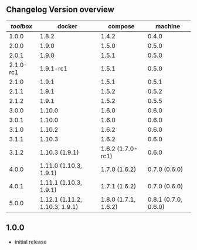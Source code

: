Changelog Version overview
--------------------------

| *toolbox* | docker    | compose | machine |
|-----------|-----------|---------|---------|
| 1.0.0     | 1.8.2     | 1.4.2   | 0.4.0   |
| 2.0.0     | 1.9.0     | 1.5.0   | 0.5.0   |
| 2.0.1     | 1.9.0     | 1.5.1   | 0.5.0   |
| 2.1.0-rc1 | 1.9.1-rc1 | 1.5.1   | 0.5.0   |
| 2.1.0     | 1.9.1     | 1.5.1   | 0.5.1   |
| 2.1.1     | 1.9.1     | 1.5.2   | 0.5.2   |
| 2.1.2     | 1.9.1     | 1.5.2   | 0.5.5   |
| 3.0.0     | 1.10.0    | 1.6.0   | 0.6.0   |
| 3.0.1     | 1.10.0    | 1.6.0   | 0.6.0   |
| 3.1.0     | 1.10.2    | 1.6.2   | 0.6.0   |
| 3.1.1     | 1.10.3    | 1.6.2   | 0.6.0   |
| 3.1.2     | 1.10.3 (1.9.1)    | 1.6.2 (1.7.0-rc1)  | 0.6.0   |
| 4.0.0     | 1.11.0 (1.10.3, 1.9.1)    | 1.7.0 (1.6.2)  | 0.7.0 (0.6.0)   |
| 4.0.1     | 1.11.1 (1.10.3, 1.9.1)    | 1.7.1 (1.6.2)  | 0.7.0 (0.6.0)   |
| 5.0.0     | 1.12.1 (1.11.2, 1.10.3, 1.9.1)    | 1.8.0 (1.7.1, 1.6.2)  | 0.8.1 (0.7.0, 0.6.0)   |

1.0.0
-----

- initial release
